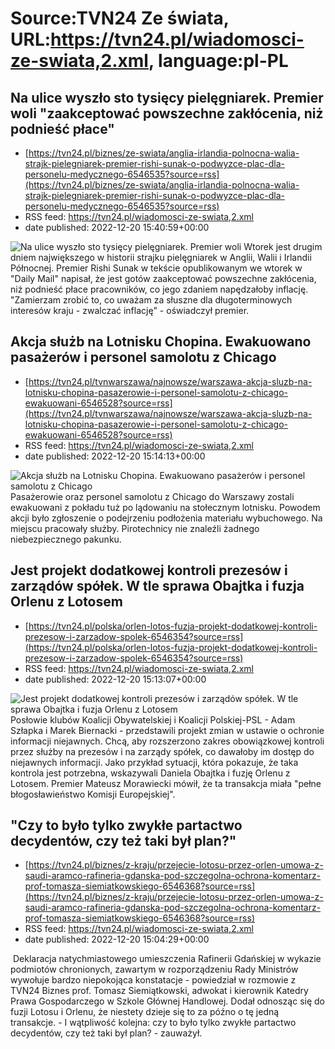 # Source:TVN24 Ze świata, URL:https://tvn24.pl/wiadomosci-ze-swiata,2.xml, language:pl-PL

## Na ulice wyszło sto tysięcy pielęgniarek. Premier woli "zaakceptować powszechne zakłócenia, niż podnieść płace"
 - [https://tvn24.pl/biznes/ze-swiata/anglia-irlandia-polnocna-walia-strajk-pielegniarek-premier-rishi-sunak-o-podwyzce-plac-dla-personelu-medycznego-6546535?source=rss](https://tvn24.pl/biznes/ze-swiata/anglia-irlandia-polnocna-walia-strajk-pielegniarek-premier-rishi-sunak-o-podwyzce-plac-dla-personelu-medycznego-6546535?source=rss)
 - RSS feed: https://tvn24.pl/wiadomosci-ze-swiata,2.xml
 - date published: 2022-12-20 15:40:59+00:00

<img alt="Na ulice wyszło sto tysięcy pielęgniarek. Premier woli " src="https://tvn24.pl/biznes/najnowsze/cdn-zdjecie-u7gkzj-strajk-pielegniarek-w-anglii-6546556/alternates/LANDSCAPE_1280" />
    Wtorek jest drugim dniem największego w historii strajku pielęgniarek w Anglii, Walii i Irlandii Północnej. Premier Rishi Sunak w tekście opublikowanym we wtorek w "Daily Mail" napisał, że jest gotów zaakceptować powszechne zakłócenia, niż podnieść płace pracowników, co jego zdaniem napędzałoby inflację. "Zamierzam zrobić to, co uważam za słuszne dla długoterminowych interesów kraju - zwalczać inflację" - oświadczył premier.

## Akcja służb na Lotnisku Chopina. Ewakuowano pasażerów i personel samolotu z Chicago
 - [https://tvn24.pl/tvnwarszawa/najnowsze/warszawa-akcja-sluzb-na-lotnisku-chopina-pasazerowie-i-personel-samolotu-z-chicago-ewakuowani-6546528?source=rss](https://tvn24.pl/tvnwarszawa/najnowsze/warszawa-akcja-sluzb-na-lotnisku-chopina-pasazerowie-i-personel-samolotu-z-chicago-ewakuowani-6546528?source=rss)
 - RSS feed: https://tvn24.pl/wiadomosci-ze-swiata,2.xml
 - date published: 2022-12-20 15:14:13+00:00

<img alt="Akcja służb na Lotnisku Chopina. Ewakuowano pasażerów i personel samolotu z Chicago" src="https://tvn24.pl/tvnwarszawa/najnowsze/cdn-zdjecie-wcvbw8-samolot-z-chicago-zostal-przeszukany-na-lotnisku-chopina-zdj-ilustracyjne-6546574/alternates/LANDSCAPE_1280" />
    Pasażerowie oraz personel samolotu z Chicago do Warszawy zostali ewakuowani z pokładu tuż po lądowaniu na stołecznym lotnisku. Powodem akcji było zgłoszenie o podejrzeniu podłożenia materiału wybuchowego. Na miejscu pracowały służby. Pirotechnicy nie znaleźli żadnego niebezpiecznego pakunku.

## Jest projekt dodatkowej kontroli prezesów i zarządów spółek. W tle sprawa Obajtka i fuzja Orlenu z Lotosem
 - [https://tvn24.pl/polska/orlen-lotos-fuzja-projekt-dodatkowej-kontroli-prezesow-i-zarzadow-spolek-6546354?source=rss](https://tvn24.pl/polska/orlen-lotos-fuzja-projekt-dodatkowej-kontroli-prezesow-i-zarzadow-spolek-6546354?source=rss)
 - RSS feed: https://tvn24.pl/wiadomosci-ze-swiata,2.xml
 - date published: 2022-12-20 15:13:07+00:00

<img alt="Jest projekt dodatkowej kontroli prezesów i zarządów spółek. W tle sprawa Obajtka i fuzja Orlenu z Lotosem" src="https://tvn24.pl/najnowsze/cdn-zdjecie-qntevx-daniel-obajtek-6226621/alternates/LANDSCAPE_1280" />
    Posłowie klubów Koalicji Obywatelskiej i Koalicji Polskiej-PSL - Adam Szłapka i Marek Biernacki - przedstawili projekt zmian w ustawie o ochronie informacji niejawnych. Chcą, aby rozszerzono zakres obowiązkowej kontroli przez służby na prezesów i na zarządy spółek, co dawałoby im dostęp do niejawnych informacji. Jako przykład sytuacji, która pokazuje, że taka kontrola jest potrzebna, wskazywali Daniela Obajtka i fuzję Orlenu z Lotosem. Premier Mateusz Morawiecki mówił, że ta transakcja miała "pełne błogosławieństwo Komisji Europejskiej".

## "Czy to było tylko zwykłe partactwo decydentów, czy też taki był plan?"
 - [https://tvn24.pl/biznes/z-kraju/przejecie-lotosu-przez-orlen-umowa-z-saudi-aramco-rafineria-gdanska-pod-szczegolna-ochrona-komentarz-prof-tomasza-siemiatkowskiego-6546368?source=rss](https://tvn24.pl/biznes/z-kraju/przejecie-lotosu-przez-orlen-umowa-z-saudi-aramco-rafineria-gdanska-pod-szczegolna-ochrona-komentarz-prof-tomasza-siemiatkowskiego-6546368?source=rss)
 - RSS feed: https://tvn24.pl/wiadomosci-ze-swiata,2.xml
 - date published: 2022-12-20 15:04:29+00:00

<img alt="" src="https://tvn24.pl/najnowsze/cdn-zdjecie-9qtegx-shutterstock1617546253-6546445/alternates/LANDSCAPE_1280" />
    Deklaracja natychmiastowego umieszczenia Rafinerii Gdańskiej w wykazie podmiotów chronionych, zawartym w rozporządzeniu Rady Ministrów wywołuje bardzo niepokojąca konstatacje - powiedział w rozmowie z TVN24 Biznes prof. Tomasz Siemiątkowski, adwokat i kierownik Katedry Prawa Gospodarczego w Szkole Głównej Handlowej. Dodał odnosząc się do fuzji Lotosu i Orlenu, że niestety dzieje się to za późno o tę jedną transakcje. - I wątpliwość kolejna: czy to było tylko zwykłe partactwo decydentów, czy też taki był plan? - zauważył.


